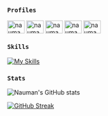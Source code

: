 <!-- PROFILE VIEWS -->
<!-- <p align="left"> <img src="https://komarev.com/ghpvc/?username=naumanaarif&label=Profile%20views&color=0e75b6" alt="naumanaarif" /> </p> -->

<!-- CONNECT -->
### `Profiles`
<p align="left">
<a href="https://linkedin.com/in/naumanaarif" target="blank"><img align="center" src="https://raw.githubusercontent.com/rahuldkjain/github-profile-readme-generator/master/src/images/icons/Social/linked-in-alt.svg" alt="naumanaarif" height="30" width="40" /></a>
<a href="https://kaggle.com/naumanaarif" target="blank"><img align="center" src="https://raw.githubusercontent.com/rahuldkjain/github-profile-readme-generator/master/src/images/icons/Social/kaggle.svg" alt="naumanaarif" height="30" width="40" /></a>
<a href="https://stackoverflow.com/users/19683417/naumanaarif" target="blank"><img align="center" src="https://raw.githubusercontent.com/rahuldkjain/github-profile-readme-generator/master/src/images/icons/Social/stack-overflow.svg" alt="naumanaarif" height="30" width="40" /></a>
<a href="https://auth.geeksforgeeks.org/user/naumanaarif/profile" target="blank"><img align="center" src="https://raw.githubusercontent.com/rahuldkjain/github-profile-readme-generator/master/src/images/icons/Social/geeks-for-geeks.svg" alt="naumanaarif/profile" height="30" width="40" /></a>
<a href="https://www.hackerrank.com/naumanaarif" target="blank"><img align="center" src="https://raw.githubusercontent.com/rahuldkjain/github-profile-readme-generator/master/src/images/icons/Social/hackerrank.svg" alt="naumanaarif" height="30" width="40" /></a>
</p>

### `Skills`

[![My Skills](https://skillicons.dev/icons?i=c,cpp,js,html,css,bootstrap,python,django,git,github,mysql,vscode,linux,powershell,bash,regex&theme=dark&perline=8)](#)


<!-- ### `Stats`

[![Top Langs](https://github-readme-stats.vercel.app/api/top-langs/?username=naumanaarif&title_color=ffffff&hide_border=true&show_icons=true&theme=dracula)](https://github.com/anuraghazra/github-readme-stats)

[![Anurag's GitHub stats](https://github-readme-stats.vercel.app/api?username=naumanaarif&hide_border=true&theme=dracula&layout)](https://github.com/anuraghazra/github-readme-stats)

### 🔗 `Socials`

[![My LinkedIn](https://skillicons.dev/icons?i=linkedin&theme=dark&perline=6)](https://www.linkedin.com/in/naumanaarif)
[![My Twitter](https://skillicons.dev/icons?i=twitter&theme=dark&perline=6)](https://www.twitter.com/naumanaarif)
[![My Instagram](https://skillicons.dev/icons?i=instagram&theme=dark&perline=6)](https://www.instagram.com/naumanaarif)  

📧 [naumanaarif.dev@gmail.com](mailto:naumanaarif.dev@gmail.com)  
-->





<!-- ### `Profiles`

<p align="left">
<a href="https://linkedin.com/in/naumanaarif" target="blank"><img align="center" src="https://raw.githubusercontent.com/rahuldkjain/github-profile-readme-generator/master/src/images/icons/Social/linked-in-alt.svg" alt="naumanaarif" height="30" width="40" /></a>
<a href="https://kaggle.com/naumanaarif" target="blank"><img align="center" src="https://raw.githubusercontent.com/rahuldkjain/github-profile-readme-generator/master/src/images/icons/Social/kaggle.svg" alt="naumanaarif" height="30" width="40" /></a>
<a href="https://www.hackerrank.com/naumanaarif" target="blank"><img align="center" src="https://raw.githubusercontent.com/rahuldkjain/github-profile-readme-generator/master/src/images/icons/Social/hackerrank.svg" alt="naumanaarif" height="30" width="40" /></a>
</p> -->

### `Stats`

![Nauman's GitHub stats](https://github-readme-stats.vercel.app/api?username=naumanaarif&theme=github_dark&show_icons=true&hide_border=true&count_private=true&hide_title=true)

[![GitHub Streak](https://github-readme-streak-stats.herokuapp.com?user=naumanaarif&theme=github-dark-blue&hide_border=true&date_format=M%20j%5B%2C%20Y%5D)](https://git.io/streak-stats)

<!-- <p><img align="left" src="https://github-readme-stats.vercel.app/api/top-langs?username=naumanaarif&theme=github_dark&show_icons=true&locale=en&hide_border=true&card_width=200&langs_count=4" alt="naumanaarif" /></p> -->


<!-- <p>&nbsp;<img align="left" src="https://github-readme-stats.vercel.app/api?username=naumanaarif&show_icons=true&locale=en" alt="naumanaarif" /></p> -->
<!-- <p><img align="left" src="https://github-readme-streak-stats.herokuapp.com/?user=naumanaarif&" alt="naumanaarif" /></p> -->

